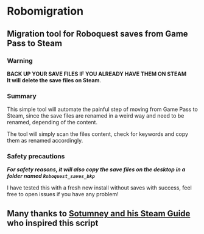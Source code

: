# Robomigration

## Migration tool for Roboquest saves from Game Pass to Steam

### Warning

**BACK UP YOUR SAVE FILES IF YOU ALREADY HAVE THEM ON STEAM**
\
**It will delete the save files on Steam**.

### Summary

This simple tool will automate the painful step of moving from Game Pass to Steam, since the save files are renamed in a weird way and need to be renamed, depending of the content.

The tool will simply scan the files content, check for keywords and copy them as renamed accordingly.

### Safety precautions

***For safety reasons, it will also copy the save files on the desktop in a folder named `Roboquest_saves_bkp`***

I have tested this with a fresh new install without saves with success, feel free to open issues if you have any problem!

## Many thanks to [Sotumney and his Steam Guide](https://steamcommunity.com/sharedfiles/filedetails/?id=2827009411) who inspired this script
